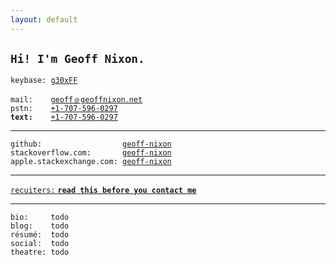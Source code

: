 ```yaml
---
layout: default
---
```


## `Hi! I'm Geoff Nixon.`  

`keybase: `[`g30xFF`](https://keybase.io/g30xFF)  

`mail:    `[`geoff﹫geoffnixon․net`](mailto:type-that-out,do-not-copy-paste)  
`pstn:    `[`+1-707-596-0297`](tel:+17075960297)  
**`text:    `**[`+1-707-596-0297`](sms:+17075960297)  

---

`github:                  `[`geoff-nixon`](https://github.com/geoff-nixon)  
`stackoverflow.com:       `[`geoff-nixon`](https://stackoverflow.com/users/2351351/geoff-nixon)  
`apple.stackexchange.com: `[`geoff-nixon`](https://apple.stackexchange.com/users/65379/geoff-nixon)

---

[`recuiters:` **`read this before you contact me`**](https://www.quora.com/Has-anyone-ever-turned-down-a-job-offer-from-Google-If-so-why/answer/Geoff-Nixon-3)

---

`bio:     todo`  
`blog:    todo`  
`résumé:  todo`  
`social:  todo`  
`theatre: todo`  
